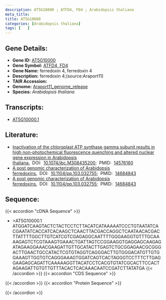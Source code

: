 ```yaml
---
description: AT5G10000 ; ATFD4, FD4 ; Arabidopsis thaliana
meta_title:
title: AT5G10000
categories: [Arabidopsis thaliana]
tags: [   ]
---
```


## Gene Details:
- **Gene ID:** [AT5G10000](https://www.arabidopsis.org/locus?name=AT5G10000)
- **Gene Symbol:** <u>ATFD4, FD4</u>
- **Gene Name:** ferredoxin 4, ferredoxin 4
- **Description:**   ferredoxin 4;(source:Araport11)
- **TAIR Accession:** 
- **Genome:** [Araport11_genome_release](https://www.arabidopsis.org/download/list?dir=Genes%2FAraport11_genome_release)
- **Species:** *Arabidopsis thaliana*

## Transcripts:
   -  [AT5G10000.1](https://www.arabidopsis.org/gene?name=AT5G10000.1)
## Literature:
   - [Inactivation of the chloroplast ATP synthase gamma subunit results in high  non-photochemical fluorescence quenching and altered nuclear gene expression in  Arabidopsis thaliana.](https://www.doi.org/10.1074/jbc.M308435200)&nbsp;&nbsp;DOI:&nbsp;&nbsp;[10.1074/jbc.M308435200](https://www.doi.org/10.1074/jbc.M308435200);&nbsp;&nbsp;PMID:&nbsp;&nbsp;[14576160](https://pubmed.ncbi.nlm.nih.gov/14576160/)
   - [A post genomic characterization of Arabidopsis ferredoxins.](https://www.doi.org/10.1104/pp.103.032755)&nbsp;&nbsp;DOI:&nbsp;&nbsp;[10.1104/pp.103.032755](https://www.doi.org/10.1104/pp.103.032755);&nbsp;&nbsp;PMID:&nbsp;&nbsp;[14684843](https://pubmed.ncbi.nlm.nih.gov/14684843/)
   - [A post genomic characterization of Arabidopsis ferredoxins.](https://www.doi.org/10.1104/pp.103.032755)&nbsp;&nbsp;DOI:&nbsp;&nbsp;[10.1104/pp.103.032755](https://www.doi.org/10.1104/pp.103.032755);&nbsp;&nbsp;PMID:&nbsp;&nbsp;[14684843](https://pubmed.ncbi.nlm.nih.gov/14684843/)
## Sequence:
{{< accordion "cDNA Sequence" >}}
- \>AT5G10000.1
ATGGATCAAGTACTCTACTCCTCTTACATCATAAAAATCCCTGTAATATCACGAATATCACCATCACAAGCTCAACTTACGACCAGGCTCAATAACACGACTTATTTTGGCTTGTCATCGTCGAGAGGCAATTTTGGGAAGGTGTTTGCAAAAGAGTCTCGTAAAGTGAAACTGATTAGTCCGGAAGGTGAGGAGCAAGAGATAGAAGGAAACGAAGATTGTTGCATACTTGAGTCTGCGGAGAACGCGGGACTTGAACTGCCATACTCGTGTAGGTCAGGGACTTGTGGGACATGTTGTGGAAAGTTGGTGTCAGGGAAAGTGGATCAGTCACTAGGGTCCTTTCTTGAGGAAGAGCAGATTCAAAAAGGTTACATCCTCACGTGTATCGCACTTCCACTAGAAGATTGTGTTGTTTACACTCACAAACAATCCGATCTTATATGA
{{< /accordion >}}
{{< accordion "CDS Sequence" >}}

{{< /accordion >}}
{{< accordion "Protein Sequence" >}}

{{< /accordion >}}
